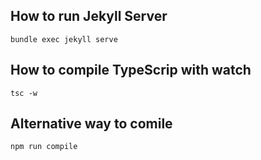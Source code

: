 ## How to run Jekyll Server
```
bundle exec jekyll serve
```

## How to compile TypeScrip with watch
```
tsc -w
```

## Alternative way to comile
```
npm run compile
```